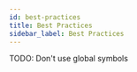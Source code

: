 ```yaml
---
id: best-practices
title: Best Practices
sidebar_label: Best Practices
---
```


TODO: Don't use global symbols

